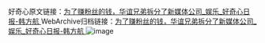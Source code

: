 好奇心原文链接：[为了赚粉丝的钱，华谊兄弟拆分了新媒体公司_娱乐_好奇心日报-韩方航 ](https://www.qdaily.com/articles/11653.html)
WebArchive归档链接：[为了赚粉丝的钱，华谊兄弟拆分了新媒体公司_娱乐_好奇心日报-韩方航 ](http://web.archive.org/web/20190623170904/https://www.qdaily.com/articles/11653.html)
![image](http://ww3.sinaimg.cn/large/007d5XDply1g3wafabm2ij30u033kh85)